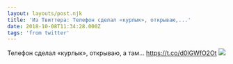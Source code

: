 ```yaml
---
layout: layouts/post.njk
title: 'Из Твиттера: Телефон сделал «курлык», открываю,...'
date: 2018-10-08T11:34:28.000Z
tags: 'from twitter'
---
```



Телефон сделал «курлык», открываю, а там... https://t.co/d0lGWfO2Ot
  <img src="https://pbs.twimg.com/media/Do-5_i_XUAUExWU.jpg" />
